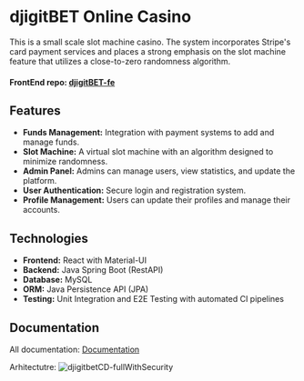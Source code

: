 # **djigitBET Online Casino**
This is a small scale slot machine casino. The system incorporates Stripe's card payment services and places a strong emphasis on the slot machine feature that utilizes a close-to-zero randomness algorithm.


#### FrontEnd repo: [djigitBET-fe](https://github.com/raga70/djigitBET-fe)


## **Features**

- **Funds Management:** Integration with payment systems to add and manage funds.
- **Slot Machine:** A virtual slot machine with an algorithm designed to minimize randomness.
- **Admin Panel:** Admins can manage users, view statistics, and update the platform.
- **User Authentication:** Secure login and registration system.
- **Profile Management:** Users can update their profiles and manage their accounts.

## **Technologies**

- **Frontend:** React with Material-UI
- **Backend:** Java Spring Boot (RestAPI)
- **Database:** MySQL
- **ORM:** Java Persistence API (JPA)
- **Testing:** Unit Integration and E2E Testing with automated CI pipelines

## Documentation
All documentation: [Documentation](https://github.com/raga70/djigitBET-be/tree/main/Documentation)

Arhitectutre:
![djigitbetCD-fullWithSecurity](https://github.com/raga70/djigitBET-be/assets/8299535/59fc8532-afcf-43ea-8734-5f22be48ed5c)
